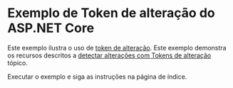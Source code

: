 # <a name="aspnet-core-change-token-sample"></a>Exemplo de Token de alteração do ASP.NET Core

Este exemplo ilustra o uso de [token de alteração](https://docs.microsoft.com/dotnet/api/microsoft.extensions.primitives.changetoken). Este exemplo demonstra os recursos descritos a [detectar alterações com Tokens de alteração](https://docs.microsoft.com/aspnet/core/fundamentals/primitives/change-tokens) tópico.

Executar o exemplo e siga as instruções na página de índice.
